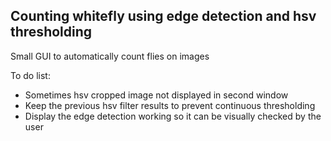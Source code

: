 ## Counting whitefly using edge detection and hsv thresholding ##

Small GUI to automatically count flies on images 

To do list:
- Sometimes hsv cropped image not displayed in second window
- Keep the previous hsv filter results to prevent continuous thresholding
- Display the edge detection working so it can be visually checked by the user



